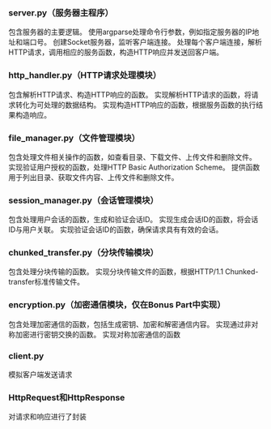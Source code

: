 ### server.py（服务器主程序）

包含服务器的主要逻辑。
使用argparse处理命令行参数，例如指定服务器的IP地址和端口号。
创建Socket服务器，监听客户端连接。
处理每个客户端连接，解析HTTP请求，调用相应的服务函数，构造HTTP响应并发送回客户端。
### http_handler.py（HTTP请求处理模块）

包含解析HTTP请求、构造HTTP响应的函数。
实现解析HTTP请求的函数，将请求转化为可处理的数据结构。
实现构造HTTP响应的函数，根据服务函数的执行结果构造响应。
### file_manager.py（文件管理模块）

包含处理文件相关操作的函数，如查看目录、下载文件、上传文件和删除文件。
实现验证用户授权的函数，处理HTTP Basic Authorization Scheme。
提供函数用于列出目录、获取文件内容、上传文件和删除文件。
### session_manager.py（会话管理模块）

包含处理用户会话的函数，生成和验证会话ID。
实现生成会话ID的函数，将会话ID与用户关联。
实现验证会话ID的函数，确保请求具有有效的会话。
### chunked_transfer.py（分块传输模块）

包含处理分块传输的函数。
实现分块传输文件的函数，根据HTTP/1.1 Chunked-transfer标准传输文件。
### encryption.py（加密通信模块，仅在Bonus Part中实现）

包含处理加密通信的函数，包括生成密钥、加密和解密通信内容。
实现通过非对称加密进行密钥交换的函数。
实现对称加密通信的函数
### client.py

模拟客户端发送请求

### HttpRequest和HttpResponse

对请求和响应进行了封装